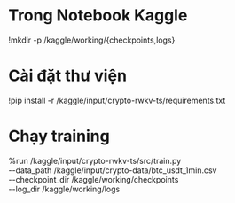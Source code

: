 # Trong Notebook Kaggle

!mkdir -p /kaggle/working/{checkpoints,logs}

# Cài đặt thư viện

!pip install -r /kaggle/input/crypto-rwkv-ts/requirements.txt

# Chạy training

%run /kaggle/input/crypto-rwkv-ts/src/train.py \
 --data_path /kaggle/input/crypto-data/btc_usdt_1min.csv \
 --checkpoint_dir /kaggle/working/checkpoints \
 --log_dir /kaggle/working/logs
